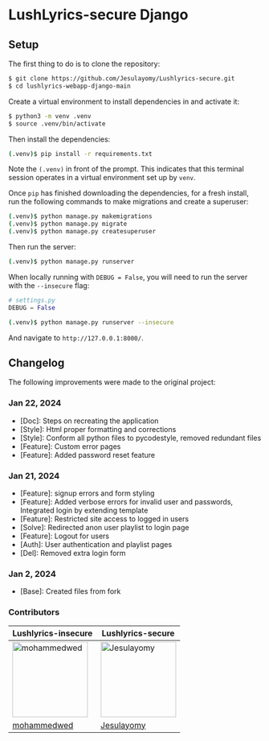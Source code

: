 # LushLyrics-secure Django

## Setup

The first thing to do is to clone the repository:

```sh
$ git clone https://github.com/Jesulayomy/Lushlyrics-secure.git
$ cd lushlyrics-webapp-django-main
```

Create a virtual environment to install dependencies in and activate it:

```sh
$ python3 -m venv .venv
$ source .venv/bin/activate
```

Then install the dependencies:

```sh
(.venv)$ pip install -r requirements.txt
```
Note the `(.venv)` in front of the prompt. This indicates that this terminal
session operates in a virtual environment set up by `venv`.

Once `pip` has finished downloading the dependencies, for a fresh install, run the following commands to make migrations and create a superuser:

```sh
(.venv)$ python manage.py makemigrations
(.venv)$ python manage.py migrate
(.venv)$ python manage.py createsuperuser
```

Then run the server:
```sh
(.venv)$ python manage.py runserver
```

When locally running with `DEBUG = False`, you will need to run the server with the `--insecure` flag:

```python
# settings.py
DEBUG = False
```

```sh
(.venv)$ python manage.py runserver --insecure
``` 

And navigate to `http://127.0.0.1:8000/`.


## Changelog

The following improvements were made to the original project:

### Jan 22, 2024
- [Doc]: Steps on recreating the application
- [Style]: Html proper formatting and corrections
- [Style]: Conform all python files to pycodestyle, removed redundant files
- [Feature]: Custom error pages
- [Feature]: Added password reset feature

### Jan 21, 2024
- [Feature]: signup errors and form styling
- [Feature]: Added verbose errors for invalid user and passwords, Integrated login by extending template
- [Feature]: Restricted site access to logged in users
- [Solve]: Redirected anon user playlist to login page
- [Feature]: Logout for users
- [Auth]: User authentication and playlist pages
- [Del]: Removed extra login form

### Jan 2, 2024
- [Base]: Created files from fork


### Contributors

|                                 Lushlyrics-insecure                                            |                                     Lushlyrics-secure                                                |
| ---------------------------------------------------------------------------------------------- | ---------------------------------------------------------------------------------------------------- |
| <img src="https://avatars.githubusercontent.com/u/81207056?v=4" alt="mohammedwed" width="150px"> | <img src="https://avatars.githubusercontent.com/u/113533393?s=96&v=4" alt="Jesulayomy" width="150px"> |
| [mohammedwed](https://github.com/mohammedwed)                                                      | [Jesulayomy](https://github.com/Jesulayomy)                                                          |

